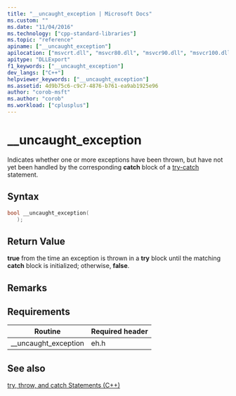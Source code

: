 ```yaml
---
title: "__uncaught_exception | Microsoft Docs"
ms.custom: ""
ms.date: "11/04/2016"
ms.technology: ["cpp-standard-libraries"]
ms.topic: "reference"
apiname: ["__uncaught_exception"]
apilocation: ["msvcrt.dll", "msvcr80.dll", "msvcr90.dll", "msvcr100.dll", "msvcr100_clr0400.dll", "msvcr110.dll", "msvcr110_clr0400.dll", "msvcr120.dll", "msvcr120_clr0400.dll", "ucrtbase.dll"]
apitype: "DLLExport"
f1_keywords: ["__uncaught_exception"]
dev_langs: ["C++"]
helpviewer_keywords: ["__uncaught_exception"]
ms.assetid: 4d9b75c6-c9c7-4876-b761-ea9ab1925e96
author: "corob-msft"
ms.author: "corob"
ms.workload: ["cplusplus"]
---
```

# __uncaught_exception

Indicates whether one or more exceptions have been thrown, but have not yet been handled by the corresponding **catch** block of a [try-catch](../../cpp/try-throw-and-catch-statements-cpp.md) statement.

## Syntax

```cpp
bool __uncaught_exception(
   );
```

## Return Value

**true** from the time an exception is thrown in a **try** block until the matching **catch** block is initialized; otherwise, **false**.

## Remarks

## Requirements

|Routine|Required header|
|-------------|---------------------|
|__uncaught_exception|eh.h|

## See also

[try, throw, and catch Statements (C++)](../../cpp/try-throw-and-catch-statements-cpp.md)<br/>
